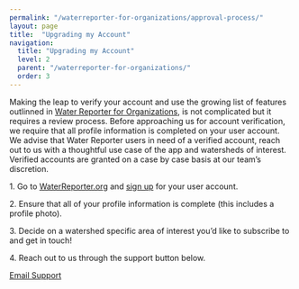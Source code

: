 ```yaml
---
permalink: "/waterreporter-for-organizations/approval-process/"
layout: page
title:  "Upgrading my Account"
navigation:
  title: "Upgrading my Account"
  level: 2
  parent: "/waterreporter-for-organizations/"
  order: 3
---
```


<p>
  Making the leap to verify your account and use the growing list of features outlinned in <a href="/waterreporter-for-organizations/" target="_blank">Water Reporter for Organizations</a>, is not complicated but it requires a review process.  Before approaching us for account verification, we require that all profile information is completed on your user account.  We advise that Water Reporter users in need of a verified account, reach out to us with a thoughtful use case of the app and watersheds of interest.  Verified accounts are granted on a case by case basis at our team’s discretion.
</p>


<p>
1. Go to <a href="https://www.waterreporter.org" target="_blank">WaterReporter.org</a> and <a href="https://www.waterreporter.org/user/login" target="_blank">sign up</a> for your user account. 
</p>

<p>
2. Ensure that all of your profile information is complete (this includes a profile photo). 
</p>

<p>
3. Decide on a watershed specific area of interest you’d like to subscribe to and get in touch!
</p>

<p>
4. Reach out to us through the support button below.
</p>

<p class="text-center">
<a class=" text-center button button--info button--feature" href="mailto:support@waterreporter.org">Email Support</a>
</p>
